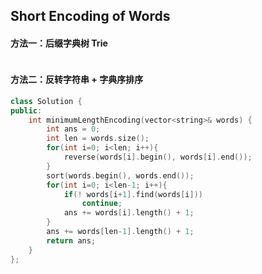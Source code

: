 ## Short Encoding of Words

#### 方法一：后缀字典树 Trie

```c++

```



#### 方法二：反转字符串 + 字典序排序

```c++
class Solution {
public:
    int minimumLengthEncoding(vector<string>& words) {
        int ans = 0;
        int len = words.size();
        for(int i=0; i<len; i++){
            reverse(words[i].begin(), words[i].end());
        }
        sort(words.begin(), words.end());
        for(int i=0; i<len-1; i++){
            if(! words[i+1].find(words[i]))
                continue;    
            ans += words[i].length() + 1;
        }
        ans += words[len-1].length() + 1;
        return ans;
    }
};
```

